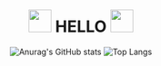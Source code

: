 <div align="center">
    <h1>
      <img src="https://img1.daumcdn.net/thumb/R1280x0/?scode=mtistory2&fname=https%3A%2F%2Ft1.daumcdn.net%2Fcfile%2Ftistory%2F230D484956E2DA6017" width="40px" height="40px"/>
        HELLO
      <img src="https://img1.daumcdn.net/thumb/R1280x0/?scode=mtistory2&fname=https%3A%2F%2Ft1.daumcdn.net%2Fcfile%2Ftistory%2F230D484956E2DA6017" width="40px" height="40px"/>
    </h1>

  ![Anurag's GitHub stats](https://github-readme-stats.vercel.app/api?username=moridodos&show_icons=true&theme=aura)
  ![Top Langs](https://github-readme-stats.vercel.app/api/top-langs/?username=moridodos&layout=compact&theme=aura)

<!--
**hcdosdteur/hcdosdteur** is a ✨ _special_ ✨ repository because its `README.md` (this file) appears on your GitHub profile.

Here are some ideas to get you started:

- 🔭 I’m currently working on ...
- 🌱 I’m currently learning ...
- 👯 I’m looking to collaborate on ...
- 🤔 I’m looking for help with ...
- 💬 Ask me about ...
- 📫 How to reach me: ...
- 😄 Pronouns: ...
- ⚡ Fun fact: ...
-->

</div>
